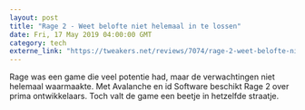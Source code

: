 ```yaml
---
layout: post
title: "Rage 2 - Weet belofte niet helemaal in te lossen"
date: Fri, 17 May 2019 04:00:00 GMT
category: tech
externe_link: "https://tweakers.net/reviews/7074/rage-2-weet-belofte-niet-helemaal-in-te-lossen.html"
---
```


Rage was een game die veel potentie had, maar de verwachtingen niet helemaal waarmaakte. Met Avalanche en id Software beschikt Rage 2 over prima ontwikkelaars. Toch valt de game een beetje in hetzelfde straatje.<img src="http://feeds.feedburner.com/~r/tweakers/mixed/~4/GyetTGxJBiQ" height="1" width="1" alt=""/>
